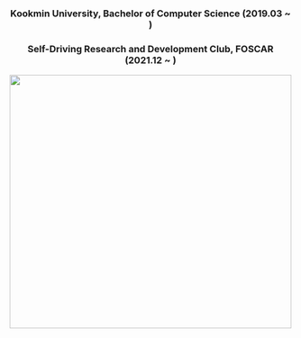 <div align="center">   
  <h3>Kookmin University, Bachelor of Computer Science (2019.03 ~ )</h3>   
  <h3>Self-Driving Research and Development Club, FOSCAR (2021.12 ~ )</h3> 
  <p align="center">
  <img src="https://github.com/Kyuhyun-Cho/kyuhyun-cho/assets/97654622/82ce7c70-5de2-4da5-803d-b440b84d3691" width="500", height="450">
  </p>
</div>
